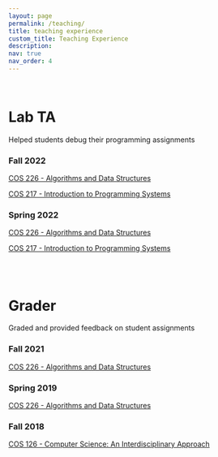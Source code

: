 ```yaml
---
layout: page
permalink: /teaching/
title: teaching experience
custom_title: Teaching Experience
description:
nav: true
nav_order: 4
---
```


&nbsp;  

# Lab TA
Helped students debug their programming assignments

### Fall 2022
[COS 226 - Algorithms and Data Structures](https://www.cs.princeton.edu/courses/archive/fall22/cos226/)

[COS 217 - Introduction to Programming Systems](https://www.cs.princeton.edu/courses/archive/fall22/cos217/)

### Spring 2022
[COS 226 - Algorithms and Data Structures](https://www.cs.princeton.edu/courses/archive/spring22/cos226/)

[COS 217 - Introduction to Programming Systems](https://www.cs.princeton.edu/courses/archive/spring22/cos217/)

&nbsp;  
&nbsp;  

# Grader
Graded and provided feedback on student assignments

### Fall 2021
[COS 226 - Algorithms and Data Structures](https://www.cs.princeton.edu/courses/archive/fall21/cos226/)

### Spring 2019
[COS 226 - Algorithms and Data Structures](https://www.cs.princeton.edu/courses/archive/spring19/cos226/)

### Fall 2018
[COS 126 - Computer Science: An Interdisciplinary Approach](https://www.cs.princeton.edu/courses/archive/fall18/cos126/)
